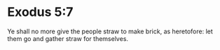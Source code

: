 # Exodus 5:7

Ye shall no more give the people straw to make brick, as heretofore: let them go and gather straw for themselves.